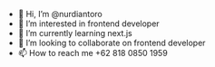- 👋 Hi, I’m @nurdiantoro
- 👀 I’m interested in frontend developer
- 🌱 I’m currently learning next.js
- 💞️ I’m looking to collaborate on frontend developer
- 📫 How to reach me +62 818 0850 1959

<!---
nurdiantoro/nurdiantoro is a ✨ special ✨ repository because its `README.md` (this file) appears on your GitHub profile.
You can click the Preview link to take a look at your changes.
--->
